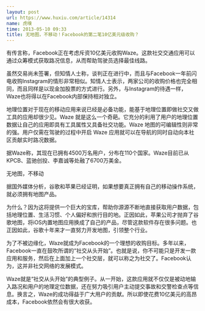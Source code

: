 ```yaml
---
layout: post
url: https://www.huxiu.com/article/14314
name: 虎嗅
time: 2013-05-10 09:33
title: 无地图，不移动！Facebook的第二笔10亿美元级收购？
---
```

有传言称，Facebook正在考虑斥资10亿美元收购Waze。这款社交交通应用可以通过众筹模式获取路况信息，从而帮助驾驶员选择最佳线路。

虽然交易尚未签署，但知情人士称，谈判正在进行中，而且与Facebook一年前闪电收购Instagram的情形非常相似。知情人士表示，两家公司的收购价格也完全相同，而且同样是以现金加股票的方式进行。另外，与Instagram的待遇一样，Waze也将得以在Facebook内部保持相对独立。

地理位置对于现在的移动应用来说已经是必备功能，能基于地理位置即做社交又做工具的应用却很少见。Waze 就是这么一个奇葩。它充分的利用了用户的地理位置数据让自己的应用即具有工具属性又具备社交功能。Waze 地图的可编辑性则非常的强。用户仅需在驾驶的过程中开启 Waze 应用就可以在导航的同时自动向本社区贡献实时路况数据。

据Waze称，其现在已拥有4500万名用户，分布在110个国家。Waze目前已从KPCB、蓝驰创投、李嘉诚等处融了6700万美金。

无地图，不移动

据国外媒体分析，谷歌和苹果已经证明，如果想要真正拥有自己的移动操作系统，就必须拥有地图产品。

为什么？因为这将提供一个巨大的宝库，帮助你源源不断地直接获取用户数据，包括地理位置、生活习惯、个人偏好和旅行目的地。正因如此，苹果公司才抛弃了谷歌地图，将iOS内置地图应用换成了自己的产品，尽管这款软件存在很多问题。也正因如此，谷歌十年来才一直努力开发地图，引领整个行业。

为了不被边缘化，Waze就成为Facebook的一个理想的收购目标。多年以来，Facebook一直在鼓吹所谓的“社交从头开始”。也就是说，你不可能只是开发一款应用和服务，然后在上面加上一个社交层，就可以称之为社交了。Facebook认为，这并非社交网络的发展模式。

Waze就是“社交从头开始”的典型例子。从一开始，这款应用就不仅仅是被动地输入路况和用户的地理定位数据，还在努力吸引用户主动提交事故和交警检查点等信息。换言之，Waze的成功得益于广大用户的贡献。所以即使花费10亿美元的高昂成本，Facebook依然会有很大收获。

